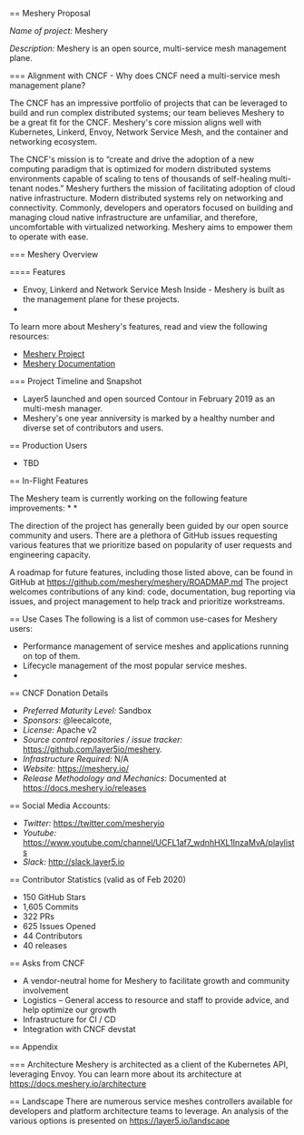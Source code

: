 == Meshery Proposal

*Name of project:* Meshery

*Description:* Meshery is an open source, multi-service mesh management plane.

=== Alignment with CNCF - Why does CNCF need a multi-service mesh management plane?

The CNCF has an impressive portfolio of projects that can be leveraged to build and run complex distributed systems; our team believes Meshery to be a great fit for the CNCF. Meshery's core mission aligns well with Kubernetes, Linkerd, Envoy, Network Service Mesh, and the container and networking ecosystem. 

The CNCF's mission is to “create and drive the adoption of a new computing paradigm that is optimized for modern distributed systems environments capable of scaling to tens of thousands of self-healing multi-tenant nodes.” Meshery furthers the mission of facilitating adoption of cloud native infrastructure. Modern distributed systems rely on networking and connectivity. Commonly, developers and operators focused on building and managing cloud native infrastructure are unfamiliar, and therefore, uncomfortable with virtualized networking. Meshery aims to empower them to operate with ease. 

=== Meshery Overview

==== Features

 * Envoy, Linkerd and Network Service Mesh Inside - Meshery is built as the management plane for these projects.
 * 

To learn more about Meshery's features, read and view the following resources:

 * [Meshery Project](https://meshery.io)
 * [Meshery Documentation](https://docs.meshery.io)
 
=== Project Timeline and Snapshot
 * Layer5 launched and open sourced Contour in February 2019 as an multi-mesh manager.
 * Meshery's one year anniversity is marked by a healthy number and diverse set of contributors and users.
 
== Production Users
 * TBD

== In-Flight Features

The Meshery team is currently working on the following feature improvements:
 * 
 * 

The direction of the project has generally been guided by our open source community and users. There are a plethora of GitHub issues requesting various features that we prioritize based on popularity of user requests and engineering capacity. 

A roadmap for future features, including those listed above, can be found in GitHub at https://github.com/meshery/meshery/ROADMAP.md
The project welcomes contributions of any kind: code, documentation, bug reporting via issues, and project management to help track and prioritize workstreams.

== Use Cases
The following is a list of common use-cases for Meshery users:  

 * Performance management of service meshes and applications running on top of them.
 * Lifecycle management of the most popular service meshes.
 * 

== CNCF Donation Details
 * *Preferred Maturity Level:* Sandbox
 * *Sponsors:* @leecalcote, 
 * *License:* Apache v2
 * *Source control repositories / issue tracker:* https://github.com/layer5io/meshery.
 * *Infrastructure Required:* N/A
 * *Website:* https://meshery.io/
 * *Release Methodology and Mechanics:* Documented at https://docs.meshery.io/releases

== Social Media Accounts:

 * *Twitter:* https://twitter.com/mesheryio
 * *Youtube:* https://www.youtube.com/channel/UCFL1af7_wdnhHXL1InzaMvA/playlists
  * *Slack:* http://slack.layer5.io

== Contributor Statistics (valid as of Feb 2020)
 * 150 GitHub Stars
 * 1,605 Commits
 * 322 PRs
 * 625 Issues Opened
 * 44 Contributors
 * 40 releases

== Asks from CNCF
 * A vendor-neutral home for Meshery to facilitate growth and community involvement
 * Logistics – General access to resource and staff to provide advice, and help optimize our growth
 * Infrastructure for CI / CD
 * Integration with CNCF devstat

== Appendix

=== Architecture
Meshery is architected as a client of the Kubernetes API, leveraging Envoy. You can learn more about its architecture at https://docs.meshery.io/architecture

== Landscape
There are numerous service meshes controllers available for developers and platform architecture teams to leverage. An analysis of the various options is presented on https://layer5.io/landscape